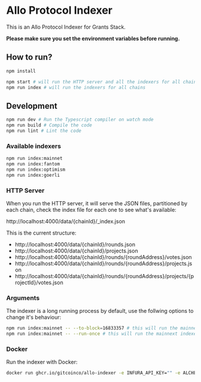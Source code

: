 # Allo Protocol Indexer

This is an Allo Protocol Indexer for Grants Stack.

**Please make sure you set the environment variables before running.**

## How to run?

```bash
npm install

npm start # will run the HTTP server and all the indexers for all chains
npm run index # will run the indexers for all chains
```

## Development

```bash
npm run dev # Run the Typescript compiler on watch mode
npm run build # Compile the code
npm run lint # Lint the code
```

### Available indexers

```bash
npm run index:mainnet
npm run index:fantom
npm run index:optimism
npm run index:goerli
```

### HTTP Server

When you run the HTTP server, it will serve the JSON files, partitioned by each chain, check the index file for each one to see what's available:

http://localhost:4000/data/{chainId}/_index.json

This is the current structure:

- http://localhost:4000/data/{chainId}/rounds.json
- http://localhost:4000/data/{chainId}/projects.json
- http://localhost:4000/data/{chainId}/rounds/{roundAddress}/votes.json
- http://localhost:4000/data/{chainId}/rounds/{roundAddress}/projects.json
- http://localhost:4000/data/{chainId}/rounds/{roundAddress}/projects/{projectId}/votes.json

### Arguments

The indexer is a long running process by default, use the follwing options to change it's behaviour:

```bash
npm run index:mainnet -- --to-block=16833357 # this will run the mainnext indexer only to the specified block, the program will exit after it's done
npm run index:mainnet -- --run-once # this will run the mainnext indexer to the latest block, the program will exit after it's done
```

### Docker

Run the indexer with Docker:

```bash
docker run ghcr.io/gitcoinco/allo-indexer -e INFURA_API_KEY="" -e ALCHEMY_API_KEY="" -e STORAGE_DIR="" -p 8080:8080
```

